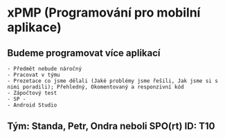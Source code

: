 # xPMP (Programování pro mobilní aplikace)

## Budeme programovat více aplikací
    - Předmět nebude náročný
    - Pracovat v týmu
    - Prezetace co jsme dělali (Jaké problémy jsme řešili, Jak jsme si s nimi poradili); Přehledný, Okomentovaný a responzivní kód
    - Zápočtový test
    - SP - 
    - Android Studio

## Tým: Standa, Petr, Ondra neboli SPO(rt) ID: T10
